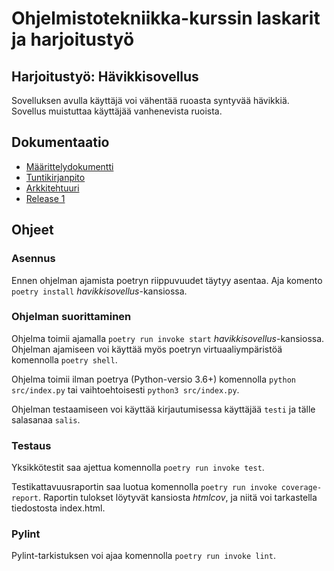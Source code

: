# Ohjelmistotekniikka-kurssin laskarit ja harjoitustyö

## Harjoitustyö: Hävikkisovellus
Sovelluksen avulla käyttäjä voi vähentää ruoasta syntyvää hävikkiä. Sovellus muistuttaa käyttäjää vanhenevista ruoista.

## Dokumentaatio
- [Määrittelydokumentti](https://github.com/jupouta/ohjelmistotekniikka/blob/master/dokumentaatio/maarittelydokumentti.md)
- [Tuntikirjanpito](https://github.com/jupouta/ohjelmistotekniikka/blob/master/dokumentaatio/tuntikirjanpito.md)
- [Arkkitehtuuri](https://github.com/jupouta/ohjelmistotekniikka/blob/master/dokumentaatio/arkkitehtuuri.md)
- [Release 1](https://github.com/jupouta/ohjelmistotekniikka/releases/tag/viikko5)

## Ohjeet

### Asennus
Ennen ohjelman ajamista poetryn riippuvuudet täytyy asentaa. Aja komento `poetry install` _havikkisovellus_-kansiossa.

### Ohjelman suorittaminen
Ohjelma toimii ajamalla `poetry run invoke start` _havikkisovellus_-kansiossa. Ohjelman ajamiseen voi käyttää myös poetryn virtuaaliympäristöä komennolla `poetry shell`.

Ohjelma toimii ilman poetrya (Python-versio 3.6+) komennolla `python src/index.py` tai vaihtoehtoisesti `python3 src/index.py`.

Ohjelman testaamiseen voi käyttää kirjautumisessa käyttäjää `testi` ja tälle salasanaa `salis`.

### Testaus
Yksikkötestit saa ajettua komennolla `poetry run invoke test`.

Testikattavuusraportin saa luotua komennolla `poetry run invoke coverage-report`. Raportin tulokset löytyvät kansiosta _htmlcov_, ja niitä voi tarkastella tiedostosta index.html.

### Pylint
Pylint-tarkistuksen voi ajaa komennolla `poetry run invoke lint`.